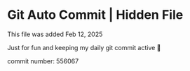 # Git Auto Commit | Hidden File

This file was added Feb 12, 2025

Just for fun and keeping my daily git commit active 🤪

commit number: 556067
